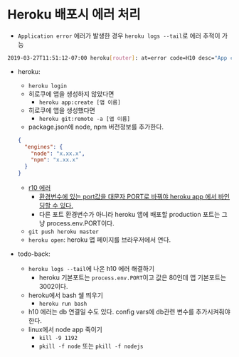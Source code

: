 # Heroku 배포시 에러 처리

- `Application error` 에러가 발생한 경우  `heroku logs --tail`로 에러 추적이 가능
```sh
2019-03-27T11:51:12-07:00 heroku[router]: at=error code=H10 desc="App crashed" method=GET path="/" host=myapp.herokuapp.com fwd=17.17.17.17 dyno= connect= service= status=503 bytes=
```

- heroku:

  - `heroku login`
  - 히로쿠에 앱을 생성하지 않았다면
    - `heroku app:create [앱 이름]`
  - 히로쿠에 앱을 생성했다면
    - `heroku git:remote -a [앱 이름]`
  - package.json에 node, npm 버전정보를 추가한다.

  ```json
  {
    "engines": {
      "node": "x.xx.x",
      "npm": "x.xx.x"
    }
  }
  ```

  - [r10 에러](https://devcenter.heroku.com/articles/error-codes#r10-boot-timeout)
    - [환경변수에 있는 port값을 대문자 PORT로 바꿔야 heroku app 에서 바인딩할 수 있다.](https://stackoverflow.com/questions/15693192/heroku-node-js-error-web-process-failed-to-bind-to-port-within-60-seconds-of)
    - 다른 포트 환경변수가 아니라 heroku 앱에 배포할 production 포트는 그냥 process.env.PORT이다.
  - `git push heroku master`
  - `heroku open`: heroku 앱 페이지를 브라우저에서 연다.

- todo-back:
  - `heroku logs --tail`에 나온 h10 에러 해결하기
    - heroku 기본포트는 `process.env.PORT`이고 값은 80인데 앱 기본포트는 3002이다.
  - heroku에서 bash 쉘 띄우기
    - `heroku run bash`
  - h10 에러는 db 연결일 수도 있다. config vars에 db관련 변수를 추가시켜줘야 한다.
  - linux에서 node app 죽이기
    - `kill -9 1192`
    - `pkill -f node` 또는 `pkill -f nodejs`
